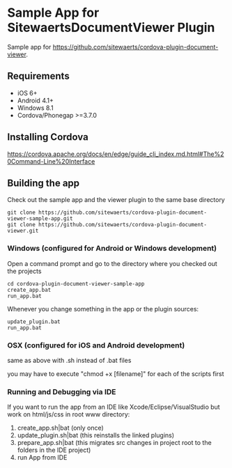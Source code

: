 Sample App for SitewaertsDocumentViewer Plugin
============================

Sample app for https://github.com/sitewaerts/cordova-plugin-document-viewer.

## Requirements ##

* iOS 6+
* Android 4.1+
* Windows 8.1
* Cordova/Phonegap >=3.7.0

## Installing Cordova ##

https://cordova.apache.org/docs/en/edge/guide_cli_index.md.html#The%20Command-Line%20Interface


## Building the app ##

Check out the sample app and the viewer plugin to the same base directory
```
git clone https://github.com/sitewaerts/cordova-plugin-document-viewer-sample-app.git
git clone https://github.com/sitewaerts/cordova-plugin-document-viewer.git
```

### Windows (configured for Android or Windows development) ###

Open a command prompt and go to the directory where you checked out the projects
```
cd cordova-plugin-document-viewer-sample-app
create_app.bat
run_app.bat
```

Whenever you change something in the app or the plugin sources:
```
update_plugin.bat
run_app.bat
```

### OSX (configured for iOS and Android development) ###

same as above with .sh instead of .bat files

you may have to execute "chmod +x [filename]" for each of the scripts first


### Running and Debugging via IDE ###

If you want to run the app from an IDE like Xcode/Eclipse/VisualStudio but work on html/js/css in root www directory:

1. create_app.sh|bat (only once)
2. update_plugin.sh|bat (this reinstalls the linked plugins)
3. prepare_app.sh|bat (this migrates src changes in project root to the folders in the IDE project)
4. run App from IDE
